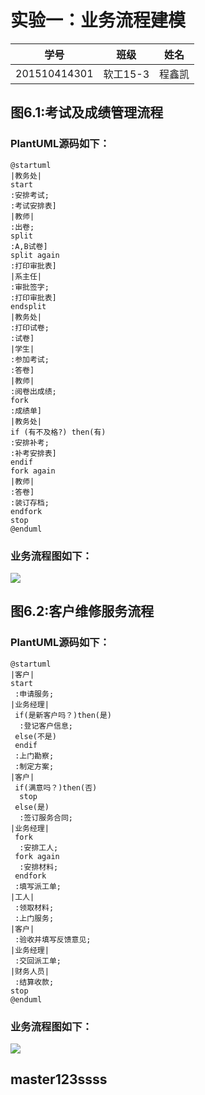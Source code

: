 # 实验一：业务流程建模


|        学号      |     班级    |    姓名    |
|:----------------:|:-----------:|:----------:|
|   201510414301   |    软工15-3 |    程鑫凯  | 


## 图6.1:考试及成绩管理流程
### PlantUML源码如下：
```
@startuml
|教务处|
start
:安排考试;
:考试安排表]
|教师|
:出卷;
split
:A,B试卷]
split again
:打印审批表]
|系主任|
:审批签字;
:打印审批表]
endsplit
|教务处|
:打印试卷;
:试卷]
|学生|
:参加考试;
:答卷]
|教师|
:阅卷出成绩;
fork
:成绩单]
|教务处|
if (有不及格?) then(有)
:安排补考;
:补考安排表]
endif
fork again
|教师|
:答卷]
:装订存档;
endfork
stop
@enduml
```
### 业务流程图如下：
![](firstDraw.png)

## 图6.2:客户维修服务流程
### PlantUML源码如下：
```
@startuml
|客户|
start
 :申请服务;
|业务经理|
 if(是新客户吗？)then(是)
  :登记客户信息;
 else(不是)
 endif
 :上门勘察;
 :制定方案;
|客户|
 if(满意吗？)then(否)
  stop
 else(是)
  :签订服务合同;
|业务经理|
 fork
  :安排工人;
 fork again
  :安排材料;
 endfork
 :填写派工单;
|工人|
 :领取材料;
 :上门服务;
|客户|
 :验收并填写反馈意见;
|业务经理|
 :交回派工单;
|财务人员|
 :结算收款;
stop
@enduml
```
### 业务流程图如下：
![](secondDraw.png)


## master123ssss
